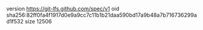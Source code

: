 version https://git-lfs.github.com/spec/v1
oid sha256:82ff0fa4f1917d0e9a9cc7c11b1b21daa590bd17a9b48a7b716736299ad1f532
size 12506
